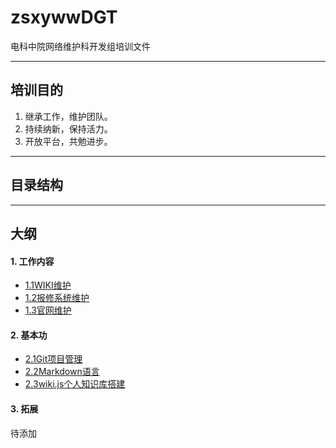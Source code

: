 # zsxywwDGT
电科中院网络维护科开发组培训文件

---
## 培训目的

1. 继承工作，维护团队。
2. 持续纳新，保持活力。
3. 开放平台，共勉进步。

--- 
## 目录结构



---
## 大纲
####  1. 工作内容
- [1.1WIKI维护](DOC/1.1WIKI维护.md)
- [1.2报修系统维护](DOC/1.2报修系统维护.md)
- [1.3官网维护](DOC/1.3官网维护.md)
#### 2. 基本功
* [2.1Git项目管理](DOC/2.1Git项目管理.md)
* [2.2Markdown语言](DOC/2.2Markdown语言.md)
* [2.3wiki.js个人知识库搭建](DOC/2.3wiki.js个人知识库搭建.md)


#### 3. 拓展

待添加

